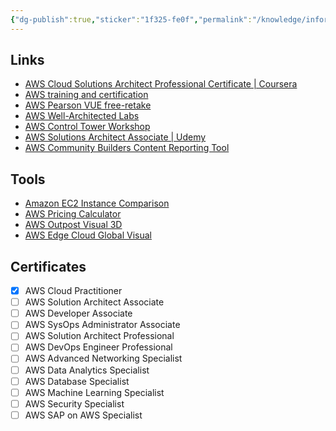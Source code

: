 ```yaml
---
{"dg-publish":true,"sticker":"1f325-fe0f","permalink":"/knowledge/information-technology/cloud/aws/aws/","dgPassFrontmatter":true}
---
```


## Links
- [AWS Cloud Solutions Architect Professional Certificate | Coursera](https://www.coursera.org/professional-certificates/aws-cloud-solutions-architect)
- [AWS training and certification](https://www.aws.training/Certification)
- [AWS Pearson VUE free-retake](https://home.pearsonvue.com/aws/free-retake)
- [AWS Well-Architected Labs](https://wellarchitectedlabs.com/operational-excellence/100_labs/100_inventory_patch_management/1_intro/)
- [AWS Control Tower Workshop](https://controltower.aws-management.tools/core/accountfactory/)
- [AWS Solutions Architect Associate | Udemy](https://opn.udemy.com/course/aws-certified-solutions-architect-associate-saa-c03/learn/lecture/13528014?start=15#overview)
- [AWS Community Builders Content Reporting Tool](https://www.0100000101010111010100110110001101100010.com/#/)
## Tools
- [Amazon EC2 Instance Comparison](https://instances.vantage.sh/)
- [AWS Pricing Calculator](https://calculator.aws/#/)
- [AWS Outpost Visual 3D](https://apps.kaonadn.net/5181491956940800/AWSOutpost/index.html?lang=en#Catalog)
- [AWS Edge Cloud Global Visual](https://apps.kaonadn.net/5181491956940800/index.html)
## Certificates

- [x] AWS Cloud Practitioner
- [ ] AWS Solution Architect Associate
- [ ] AWS Developer Associate
- [ ] AWS SysOps Administrator Associate
- [ ] AWS Solution Architect Professional
- [ ] AWS DevOps Engineer Professional
- [ ] AWS Advanced Networking Specialist
- [ ] AWS Data Analytics Specialist
- [ ] AWS Database Specialist
- [ ] AWS Machine Learning Specialist
- [ ] AWS Security Specialist
- [ ] AWS SAP on AWS Specialist
